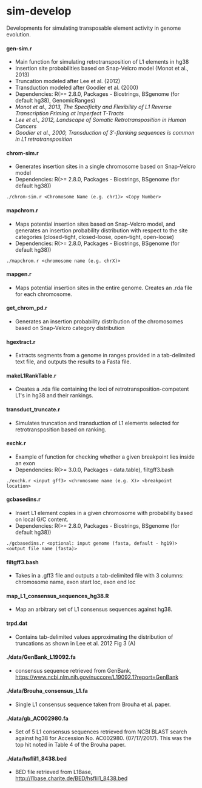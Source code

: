 # sim-develop
Developments for simulating transposable element activity in genome evolution.

#### gen-sim.r
* Main function for simulating retrotransposition of L1 elements in hg38
* Insertion site probabilities based on Snap-Velcro model (Monot et al., 2013)
* Truncation modeled after Lee et al. (2012)
* Transduction modeled after Goodier et al. (2000)
* Dependencies: R(>= 2.8.0, Packages - Biostrings, BSgenome (for default hg38), GenomicRanges)
* *Monot et al., 2013, The Specificity and Flexibility of L1 Reverse Transcription Priming at Imperfect T-Tracts*
* *Lee et al., 2012, Landscape of Somatic Retrotransposition in Human Cancers*
* *Goodier et al., 2000, Transduction of 3′-flanking sequences is common in L1 retrotransposition*

#### chrom-sim.r
* Generates insertion sites in a single chromosome based on Snap-Velcro model
* Dependencies: R(>= 2.8.0, Packages - Biostrings, BSgenome (for default hg38))
```
./chrom-sim.r <Chromosome Name (e.g. chr1)> <Copy Number>
```
#### mapchrom.r
* Maps potential insertion sites based on Snap-Velcro model, and generates an insertion probability distribution with respect to the site categories (closed-tight, closed-loose, open-tight, open-loose)
* Dependencies: R(>= 2.8.0, Packages - Biostrings, BSgenome (for default hg38))
```
./mapchrom.r <chromosome name (e.g. chrX)>
```
#### mapgen.r
* Maps potential insertion sites in the entire genome. Creates an .rda file for each chromosome.

#### get_chrom_pd.r
* Generates an insertion probability distribution of the chromosomes based on Snap-Velcro category distribution

#### hgextract.r
* Extracts segments from a genome in ranges provided in a tab-delimited text file, and outputs the results to a Fasta file.

#### makeL1RankTable.r
* Creates a .rda file containing the loci of retrotransposition-competent L1's in hg38 and their rankings.

#### transduct_truncate.r
* Simulates truncation and transduction of L1 elements selected for retrotransposition based on ranking.

#### exchk.r
* Example of function for checking whether a given breakpoint lies inside an exon
* Dependencies: R(>= 3.0.0, Packages - data.table), filtgff3.bash
```
./exchk.r <input gff3> <chromosome name (e.g. X)> <breakpoint location>
```
#### gcbasedins.r
* Insert L1 element copies in a given chromosome with probability based on local G/C content.
* Dependencies: R(>= 2.8.0, Packages - Biostrings, BSgenome (for default hg38))
```
./gcbasedins.r <optional: input genome (fasta, default - hg19)> <output file name (fasta)>
```
#### filtgff3.bash
* Takes in a .gff3 file and outputs a tab-delimited file with 3 columns: chromosome name, exon start loc, exon end loc

#### map_L1_consensus_sequences_hg38.R
* Map an arbitrary set of L1 consensus sequences against hg38. 

#### trpd.dat
* Contains tab-delimited values approximating the distribution of truncations as shown in Lee et al. 2012 Fig 3 (A)

#### ./data/GenBank_L19092.fa 
* consensus sequence retrieved from GenBank, https://www.ncbi.nlm.nih.gov/nuccore/L19092.1?report=GenBank

#### ./data/Brouha_consensus_L1.fa 
* Single L1 consensus sequence taken from Brouha et al. paper. 

#### ./data/gb_AC002980.fa 
* Set of 5 L1 consensus sequences retrieved from NCBI BLAST search against hg38 for Accession No. AC002980. (07/17/2017). This was the top hit noted in Table 4 of the Brouha paper. 

#### ./data/hsflil1_8438.bed
* BED file retrieved from L1Base, http://l1base.charite.de/BED/hsflil1_8438.bed
